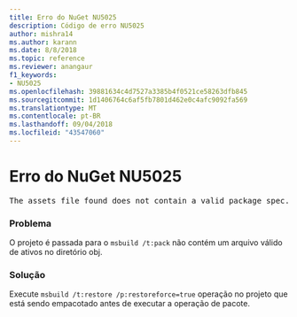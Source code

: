 ```yaml
---
title: Erro do NuGet NU5025
description: Código de erro NU5025
author: mishra14
ms.author: karann
ms.date: 8/8/2018
ms.topic: reference
ms.reviewer: anangaur
f1_keywords:
- NU5025
ms.openlocfilehash: 39881634c4d7527a3385b4f0521ce58263dfb845
ms.sourcegitcommit: 1d1406764c6af5fb7801d462e0c4afc9092fa569
ms.translationtype: MT
ms.contentlocale: pt-BR
ms.lasthandoff: 09/04/2018
ms.locfileid: "43547060"
---
```

# <a name="nuget-error-nu5025"></a>Erro do NuGet NU5025
<pre>The assets file found does not contain a valid package spec. Try restoring the project again. The location of the assets file is F:\project\obj\project.assets.json.</pre>

### <a name="issue"></a>Problema

O projeto é passada para o `msbuild /t:pack` não contém um arquivo válido de ativos no diretório obj.


### <a name="solution"></a>Solução

Execute `msbuild /t:restore /p:restoreforce=true` operação no projeto que está sendo empacotado antes de executar a operação de pacote.

